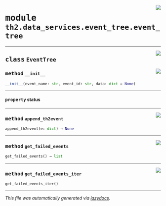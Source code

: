 <!-- markdownlint-disable -->

<a href="../../th2/data_services/event_tree/event_tree.py#L0"><img align="right" style="float:right;" src="https://img.shields.io/badge/-source-cccccc?style=flat-square"></a>

# <kbd>module</kbd> `th2.data_services.event_tree.event_tree`






---

<a href="../../th2/data_services/event_tree/event_tree.py#L8"><img align="right" style="float:right;" src="https://img.shields.io/badge/-source-cccccc?style=flat-square"></a>

## <kbd>class</kbd> `EventTree`




<a href="../../th2/data_services/event_tree/event_tree.py#L9"><img align="right" style="float:right;" src="https://img.shields.io/badge/-source-cccccc?style=flat-square"></a>

### <kbd>method</kbd> `__init__`

```python
__init__(event_name: str, event_id: str, data: dict = None)
```






---

#### <kbd>property</kbd> status







---

<a href="../../th2/data_services/event_tree/event_tree.py#L18"><img align="right" style="float:right;" src="https://img.shields.io/badge/-source-cccccc?style=flat-square"></a>

### <kbd>method</kbd> `append_th2event`

```python
append_th2event(e: dict) → None
```





---

<a href="../../th2/data_services/event_tree/event_tree.py#L30"><img align="right" style="float:right;" src="https://img.shields.io/badge/-source-cccccc?style=flat-square"></a>

### <kbd>method</kbd> `get_failed_events`

```python
get_failed_events() → list
```





---

<a href="../../th2/data_services/event_tree/event_tree.py#L27"><img align="right" style="float:right;" src="https://img.shields.io/badge/-source-cccccc?style=flat-square"></a>

### <kbd>method</kbd> `get_failed_events_iter`

```python
get_failed_events_iter()
```








---

_This file was automatically generated via [lazydocs](https://github.com/ml-tooling/lazydocs)._
